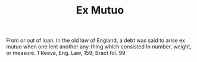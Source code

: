 ---
title: Ex Mutuo
letter: E
permalink: "/definitions/bld-ex-mutuo.html"
body: From or out of loan. In the old law of England, a debt was said to arise ex
  mutuo when one lent another any-thlng whlch consisted In number, weight, or measure.
  1 Reeve, Eng. Law, 159; Bract fol. 99
published_at: '2018-07-07'
source: Black's Law Dictionary 2nd Ed (1910)
layout: post
---